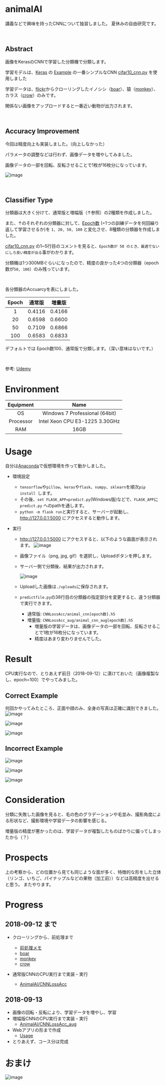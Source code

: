 # animalAI
講義などで興味を持ったCNNについて独習しました。
夏休みの自由研究です。

<br />

## Abstract
画像をKerasのCNNで学習した分類機で分類します。

学習モデルは、[Keras](https://keras.io/getting-started/sequential-model-guide/) の [Example](https://github.com/keras-team/keras/tree/master/examples) の一番シンプルなCNN [cifar10_cnn.py](https://github.com/keras-team/keras/blob/master/examples/cifar10_cnn.py) を使用しました


学習データは、[flickr](https://www.flickr.com/)からクローリングしたイノシシ（[boar](https://github.com/hysy/animalAI/tree/master/boar)）、猿（[monkey](https://github.com/hysy/animalAI/tree/master/monkey)）、カラス（[crow](https://github.com/hysy/animalAI/tree/master/crow)）のみです。

関係ない画像をアップロードすると一番近い動物が出力されます。

<br />

## Accuracy Improvement
今回は精度向上も実装しました。（向上しなかった）

パラメータの調整などは行わず、画像データを増やしてみました。

画像データの一部を回転、反転させることで1枚が16枚分になっています。

![image](https://github.com/hysy/animalAI/blob/master/_etc/%E5%8F%8D%E8%BB%A2.PNG)


<br />

## Classifier Type
分類器は大きく分けて、通常版と増幅版（↑参照）の2種類を作成しました。

また、↑のそれぞれの分類器に対して、[Epoch数](http://st-hakky.hatenablog.com/entry/2017/01/17/165137) (=1つの訓練データを何回繰り返して学習させるか)を `1, 20, 50, 100` と変化させ、8種類の分類器を作成しました。

[cifar10_cnn.py](https://github.com/keras-team/keras/blob/master/examples/cifar10_cnn.py) の1~5行目のコメントを見ると、`Epoch数が 50 のとき、最適でないにしろ良い精度が出る`事がわかります。

分類機は1つ300MBぐらいになったので、精度の良かった4つの分類器（epoch数が`50, 100`）のみ残っています。

<br />

各分類器のAccuarcyを表にしました。

| Epoch | 通常版 | 増量版 |
|:-:|:-:|:-:|
| 1 | 0.4116 | 0.4166 |
| 20 | 0.6598 | 0.6600 |
| 50 | 0.7109 | 0.6866 |
| 100 | 0.6583 | 0.6833 |

デフォルトでは Epoch数100、通常版で分類します。（深い意味はないです。）

<br />

参考: [Udemy](https://www.udemy.com/tensorflow-advanced/)

# Environment

| Equipment | Name |
|:-:|:-:|
| OS | Windows 7 Professional (64bit) |
| Processor | Intel Xeon CPU E3-1225 3.30GHz |
| RAM | 16GB | 


# Usage
自分は[Anaconda](https://www.anaconda.com/)で仮想環境を作って動かしました。

- 環境設定
  - `tensorflow`や`pillow`、`keras`や`flask`、`numpy`、`sklearn`を順次`pip install `します。
  - その後、`set FLASK_APP=predict.py`(Windows版)などで、`FLASK_APP`に`predict.py` へのpathを通します。
  - `python -m flask run`と実行すると、サーバーが起動し、http://127.0.0.1:5000 にアクセスすると動作します。

- 実行
  - http://127.0.0.1:5000 にアクセスすると、以下のような画面が表示されます。
    ![image](https://github.com/hysy/animalAI/blob/master/_etc/%E5%AE%9F%E8%A1%8C%E7%94%BB%E9%9D%A21.PNG)
  - 画像ファイル（png, jpg, gif）を選択し、Uploadボタンを押します。
  - サーバー側で分類後、結果が出力されます。
  
    ![image](https://github.com/hysy/animalAI/blob/master/_etc/%E5%AE%9F%E8%A1%8C%E7%94%BB%E9%9D%A22-boar.PNG)
  - Uploadした画像は`./uploads`に保存されます。
  - `predictfile.py`の38行目の分類器の指定部分を変更すると、違う分類器で実行できます。
    - 通常版: `CNNLossAcc/animal_cnn[epoch数].h5`
    - 増量版: `CNNLossAcc_aug/animal_cnn_aug[epoch数].h5`
      - 増量版の学習データは、画像データの一部を回転、反転させることで1枚が16枚分になっています。
      - 精度はあまり変わりませんでした。

# Result
CPU実行なので、とりあえず前日（2018-09-12）に漬けておいた（画像複製なし、epoch=100）でやってみました。

## Correct Example

何回かやってみたところ、正面や顔のみ、全身の写真は正確に識別できました。
![image](https://github.com/hysy/animalAI/blob/master/_etc/%E5%AE%9F%E8%A1%8C%E7%94%BB%E9%9D%A22-boar.PNG)

![image](https://github.com/hysy/animalAI/blob/master/_etc/%E5%AE%9F%E8%A1%8C%E7%94%BB%E9%9D%A22-monkey.PNG)

![image](https://github.com/hysy/animalAI/blob/master/_etc/%E5%AE%9F%E8%A1%8C%E7%94%BB%E9%9D%A22-crow.PNG)

## Incorrect Example

![image](https://github.com/hysy/animalAI/blob/master/_etc/%E5%AE%9F%E8%A1%8C%E7%94%BB%E9%9D%A23-boar.PNG)

![image](https://github.com/hysy/animalAI/blob/master/_etc/%E5%AE%9F%E8%A1%8C%E7%94%BB%E9%9D%A23-monkey.PNG)

![image](https://github.com/hysy/animalAI/blob/master/_etc/%E5%AE%9F%E8%A1%8C%E7%94%BB%E9%9D%A23-crow.PNG)

# Consideration
分類に失敗した画像を見ると、毛の色のグラデーションや毛並み、撮影角度による形状など、撮影環境や学習データの影響を感じる。

増量版の精度が悪かったのは、学習データが複製したものばかりに偏ってしまったから（？）

# Prospects
上の考察から、どの位置から見ても同じような面が多く、特徴的な形をした立体（リンゴ、いちご、パイナップルなどの果物（加工前））などは高精度を出せると思う。
またやります。


# Progress
## 2018-09-12 まで
- クローリングから、前処理まで
  - [前処理メモ](https://github.com/hysy/animalAI/blob/master/_etc/%E5%89%8D%E5%87%A6%E7%90%86%E3%83%A1%E3%83%A2.txt)
  - [boar](https://github.com/hysy/animalAI/tree/master/boar)
  - [monkey](https://github.com/hysy/animalAI/tree/master/monkey)
  - [crow](https://github.com/hysy/animalAI/tree/master/crow)

- 通常版CNNのCPU実行まで実装・実行
  - [AnimalAI/CNNLossAcc](https://github.com/hysy/animalAI/tree/master/CNNLossAcc) 

## 2018-09-13
- 画像の回転・反転により、学習データを増やし、学習
- 増幅版CNNのCPU実行まで実装・実行
  - [AnimalAI/CNNLossAcc_aug](https://github.com/hysy/animalAI/tree/master/CNNLossAcc_aug) 
- Webアプリの形まで作成
  - [Usage](https://github.com/hysy/animalAI#usage)
- とりあえず、コース分は完成


# おまけ
![image](https://github.com/hysy/animalAI/blob/master/_etc/%E5%AE%9F%E8%A1%8C%E7%B5%90%E6%9E%9C4-Nanachi.PNG)

